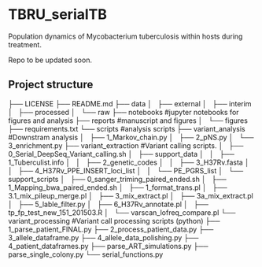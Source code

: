 # TBRU_serialTB
Population dynamics of Mycobacterium tuberculosis within hosts during treatment.

Repo to be updated soon.

## Project structure
├── LICENSE
├── README.md
├── data
│   ├── external
│   ├── interim
│   ├── processed
│   └── raw
├── notebooks #jupyter notebooks for figures and analysis
├── reports #manuscript and figures
│   └── figures
├── requirements.txt
└── scripts #analysis scripts
    ├── variant_analysis #Downstram analysis
    │   ├── 1_Markov_chain.py
    │   ├── 2_pNS.py
    │   └── 3_enrichment.py
    ├── variant_extraction #Variant calling scripts.
    │   ├── 0_Serial_DeepSeq_Variant_calling.sh
    │   ├── support_data
    │   │   ├── 1_Tuberculist.info
    │   │   ├── 2_genetic_codes
    │   │   ├── 3_H37Rv.fasta
    │   │   ├── 4_H37Rv_PPE_INSERT_loci_list
    │   │   └── PE_PGRS_list
    │   └── support_scripts
    │       ├── 0_sanger_triming_paired_ended.sh
    │       ├── 1_Mapping_bwa_paired_ended.sh
    │       ├── 1_format_trans.pl
    │       ├── 3.1_mix_pileup_merge.pl
    │       ├── 3_mix_extract.pl
    │       ├── 3a_mix_extract.pl
    │       ├── 5_lable_filter.py
    │       ├── 6_H37Rv_annotate.pl
    │       ├── tp_fp_test_new_151_201503.R
    │       └── varscan_lofreq_compare.pl
    └── variant_processing #Variant call processing scripts (python)
        ├── 1_parse_patient_FINAL.py
        ├── 2_process_patient_data.py
        ├── 3_allele_dataframe.py
        ├── 4_allele_data_polishing.py
        ├── 4_patient_dataframes.py
        ├── parse_ART_simulations.py
        ├── parse_single_colony.py
        └── serial_functions.py
